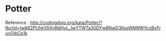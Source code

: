 # Potter

Reference : http://codingdojo.org/kata/Potter/?fbclid=IwAR2PUhk1i5XnRdHvL_IwYTWTa30DYw8NwD3lIsqWM9WYczBxFruvOjbCp1k